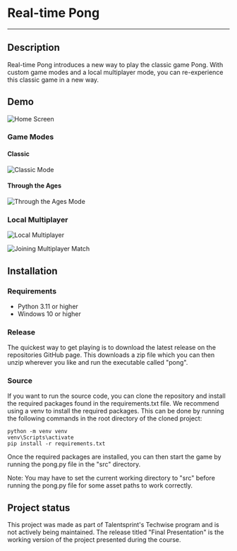 <!-- 
Image Path : https://github.com/ja-perez/Techwise-Pong/blob/main/media/ImageName.jpeg)
Gif Path : https://github.com/ja-perez/Techwise-Pong/blob/main/media/GifName.gif)
-->
# Real-time Pong

***

## Description
Real-time Pong introduces a new way to play the classic game Pong.
With custom game modes and a local multiplayer mode, you can re-experience this classic game in a new way.

## Demo
![Home Screen](https://github.com/ja-perez/Techwise-Pong/blob/main/media/HomeScreen.jpeg)

### Game Modes
#### Classic 
![Classic Mode](https://github.com/ja-perez/Techwise-Pong/blob/main/media/GifName.gif)
#### Through the Ages 
![Through the Ages Mode](https://github.com/ja-perez/Techwise-Pong/blob/main/media/GifName.gif)

### Local Multiplayer
![Local Multiplayer](https://github.com/ja-perez/Techwise-Pong/blob/main/media/MultiplayerScreen.jpeg)

![Joining Multiplayer Match](https://github.com/ja-perez/Techwise-Pong/blob/main/media/GifName.gif)

## Installation
### Requirements
- Python 3.11 or higher
- Windows 10 or higher
### Release
The quickest way to get playing is to download the latest release on the repositories GitHub page.
This downloads a zip file which you can then unzip wherever you like and run the executable called "pong".

### Source
If you want to run the source code, you can clone the repository and install the required packages found in the 
requirements.txt file.
We recommend using a venv to install the required packages. This can be done by running the following commands in the 
root directory of the cloned project:
```
python -m venv venv
venv\Scripts\activate
pip install -r requirements.txt
```
Once the required packages are installed, you can then start the game by running the pong.py file in the "src" directory.

Note: You may have to set the current working directory to "src" before running the pong.py file for some asset paths to
work correctly.

## Project status
This project was made as part of Talentsprint's Techwise program and is not actively being maintained.
The release titled "Final Presentation" is the working version of the project presented during the course.
